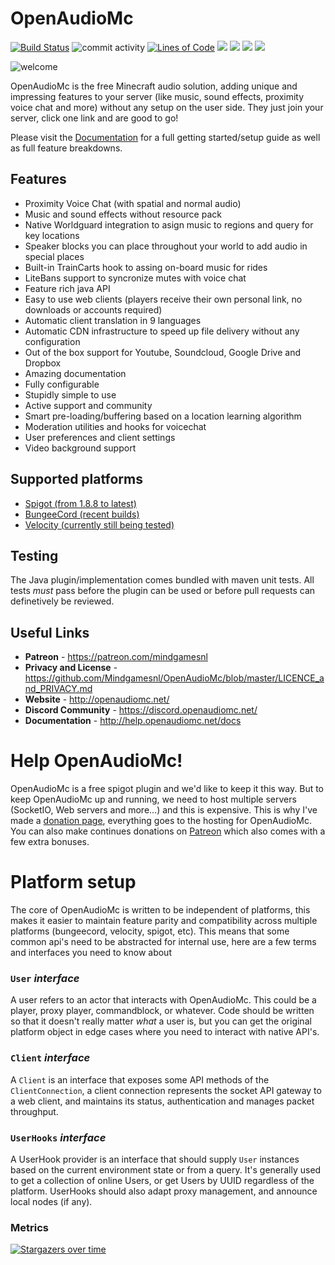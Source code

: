 # OpenAudioMc
[![Build Status](https://travis-ci.org/Mindgamesnl/OpenAudioMc.svg?branch=master)](https://travis-ci.org/Mindgamesnl/OpenAudioMc)
![commit activity](https://img.shields.io/github/commit-activity/4w/mindgamesnl/openaudiomc.svg)
[![Lines of Code](https://img.shields.io/tokei/lines/github/Mindgamesnl/OpenAudioMc)](https://github.com/Mindgamesnl/OpenAudioMc)
[![](https://img.shields.io/github/stars/Mindgamesnl/OpenAudioMc.svg?label=Stars&logo=github)](https://github.com/Mindgamesnl/OpenAudioMc/stargazers)
[![](https://img.shields.io/badge/Paper-1.17.1-brightgreen.svg?colorB=DC3340)](https://papermc.io/downloads)
[![](https://img.shields.io/discord/245497740589662209.svg?color=%237289da&label=Discord&logo=discord&logoColor=%237289da)](https://discord.gg/C4ZZ6u2)
[![](https://img.shields.io/badge/Patreon-Support-orange.svg?logo=Patreon)](https://www.patreon.com/mindgamesnl)

![welcome](https://i.imgur.com/OEvbUQb_d.png?maxwidth=1920&fidelity=grand)

OpenAudioMc is the free Minecraft audio solution, adding unique and impressing features to your server (like music, sound effects, proximity voice chat and more) without any setup on the user side. They just join your server, click one link and are good to go!

Please visit the [Documentation](https://help.openaudiomc.net/docs) for a full getting started/setup guide as well as full feature breakdowns.

## Features
 - Proximity Voice Chat (with spatial and normal audio)
 - Music and sound effects without resource pack
 - Native Worldguard integration to asign music to regions and query for key locations
 - Speaker blocks you can place throughout your world to add audio in special places
 - Built-in TrainCarts hook to assing on-board music for rides
 - LiteBans support to syncronize mutes with voice chat
 - Feature rich java API
 - Easy to use web clients (players receive their own personal link, no downloads or accounts required)
 - Automatic client translation in 9 languages
 - Automatic CDN infrastructure to speed up file delivery without any configuration
 - Out of the box support for Youtube, Soundcloud, Google Drive and Dropbox
 - Amazing documentation
 - Fully configurable
 - Stupidly simple to use
 - Active support and community
 - Smart pre-loading/buffering based on a location learning algorithm
 - Moderation utilities and hooks for voicechat
 - User preferences and client settings
 - Video background support

## Supported platforms
 - [Spigot (from 1.8.8 to latest)](https://www.spigotmc.org/resources/openaudiomc-open-source-audio-client.30691/ "Spigot Plugin Page")
 - [BungeeCord (recent builds)](https://www.spigotmc.org/resources/openaudiomc-open-source-audio-client.30691/ "Spigot Plugin Page")
 - [Velocity (currently still being tested)](https://www.spigotmc.org/resources/openaudiomc-open-source-audio-client.30691/ "Spigot Plugin Page")

## Testing
The Java plugin/implementation comes bundled with maven unit tests. All tests *must* pass before the plugin can be used or before pull requests can definetively be reviewed.

## Useful Links
* **Patreon** - <https://patreon.com/mindgamesnl>
* **Privacy and License** - <https://github.com/Mindgamesnl/OpenAudioMc/blob/master/LICENCE_and_PRIVACY.md>
* **Website** - <http://openaudiomc.net/>
* **Discord Community** - <https://discord.openaudiomc.net/>
* **Documentation** - <http://help.openaudiomc.net/docs>

# Help OpenAudioMc!
OpenAudioMc is a free spigot plugin and we'd like to keep it this way.  But to keep OpenAudioMc up and running, we need to host multiple servers (SocketIO, Web servers and more...) and this is expensive. This is why I've made a [donation page](http://donate.craftmend.com/), everything goes to the hosting for OpenAudioMc. You can also make continues donations on [Patreon](https://patreon.com/mindgamesnl) which also comes with a few extra bonuses.

# Platform setup
The core of OpenAudioMc is written to be independent of platforms, this makes it easier to maintain feature parity and compatibility across multiple platforms (bungeecord, velocity, spigot, etc). This means that some common api's need to be abstracted for internal use, here are a few terms and interfaces you need to know about
### `User` *interface*
A user refers to an actor that interacts with OpenAudioMc. This could be a player, proxy player, commandblock, or whatever. Code should be written so that it doesn't really matter *what* a user is, but you can get the original platform object in edge cases where you need to interact with native API's.
### `Client` *interface*
A `Client` is an interface that exposes some API methods of the `ClientConnection`, a client connection represents the socket API gateway to a web client, and maintains its status, authentication and manages packet throughput.
### `UserHooks` *interface*
A UserHook provider is an interface that should supply `User` instances based on the current environment state or from a query. It's generally used to get a collection of online Users, or get Users by UUID regardless of the platform. UserHooks should also adapt proxy management, and announce local nodes (if any).

### Metrics
[![Stargazers over time](https://starchart.cc/Mindgamesnl/openaudiomc.svg)](https://starchart.cc/Mindgamesnl/openaudiomc)
